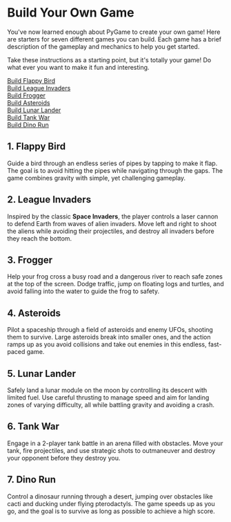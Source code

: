 # Build Your Own Game

You've now learned enough about PyGame to create your own game! Here are starters for 
seven different games you can build. Each game has a brief description of the gameplay
and mechanics to help you get started.

Take these instructions as a starting point, but it's totally your game! Do what
ever you want to make it fun and interesting.

[Build Flappy Bird](01_Flappy_Bird/README.md)  
[Build League Invaders](02_Invaders/README.md)  
[Build Frogger](03_Frogger/README.md)  
[Build Asteroids](04_Asteroids/README.md)  
[Build Lunar Lander](05_Lunar_Lander/README.md)  
[Build Tank War](06_Tank_War/README.md)  
[Build Dino Run](07_Dino_Run/README.md)


## 1. Flappy Bird

Guide a bird through an endless series of pipes by tapping to make it flap. The
goal is to avoid hitting the pipes while navigating through the gaps. The game
combines gravity with simple, yet challenging gameplay.

## 2. League Invaders

Inspired by the classic **Space Invaders**, the player controls a laser cannon
to defend Earth from waves of alien invaders. Move left and right to shoot the
aliens while avoiding their projectiles, and destroy all invaders before they
reach the bottom.

## 3. Frogger

Help your frog cross a busy road and a dangerous river to reach safe zones at
the top of the screen. Dodge traffic, jump on floating logs and turtles, and
avoid falling into the water to guide the frog to safety.

## 4. Asteroids

Pilot a spaceship through a field of asteroids and enemy UFOs, shooting them to
survive. Large asteroids break into smaller ones, and the action ramps up as you
avoid collisions and take out enemies in this endless, fast-paced game.

## 5. Lunar Lander

Safely land a lunar module on the moon by controlling its descent with limited
fuel. Use careful thrusting to manage speed and aim for landing zones of varying
difficulty, all while battling gravity and avoiding a crash.

## 6. Tank War

Engage in a 2-player tank battle in an arena filled with obstacles. Move your
tank, fire projectiles, and use strategic shots to outmaneuver and destroy your
opponent before they destroy you.

## 7. Dino Run

Control a dinosaur running through a desert, jumping over obstacles like cacti
and ducking under flying pterodactyls. The game speeds up as you go, and the
goal is to survive as long as possible to achieve a high score.
